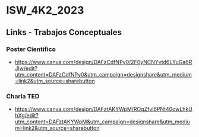 # ISW_4K2_2023
## Links - Trabajos Conceptuales

### Poster Cientifico
- https://www.canva.com/design/DAFzCdfNPy0/2F0yNCNYvtd6LYuGa6RJIw/edit?utm_content=DAFzCdfNPy0&utm_campaign=designshare&utm_medium=link2&utm_source=sharebutton

### Charla TED
- https://www.canva.com/design/DAFztAKYWpM/ROgZfvl6PNt40owLhkUhXg/edit?utm_content=DAFztAKYWpM&utm_campaign=designshare&utm_medium=link2&utm_source=sharebutton